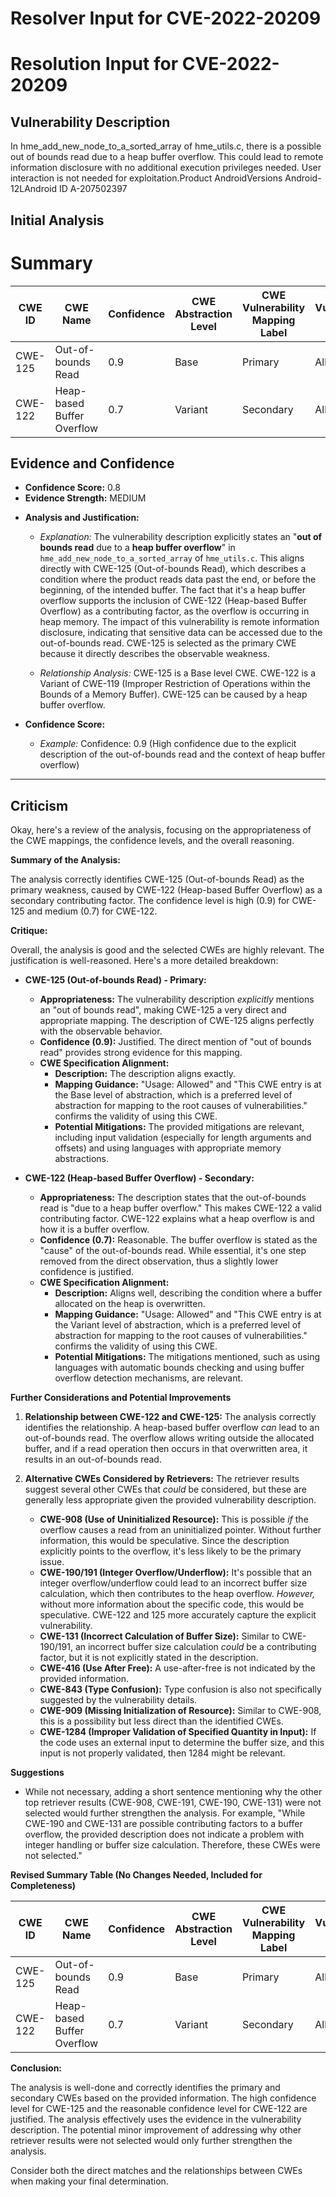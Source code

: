 # Resolver Input for CVE-2022-20209

# Resolution Input for CVE-2022-20209

## Vulnerability Description
In hme_add_new_node_to_a_sorted_array of hme_utils.c, there is a possible out of bounds read due to a heap buffer overflow. This could lead to remote information disclosure with no additional execution privileges needed. User interaction is not needed for exploitation.Product AndroidVersions Android-12LAndroid ID A-207502397

## Initial Analysis
# Summary
| CWE ID | CWE Name | Confidence | CWE Abstraction Level | CWE Vulnerability Mapping Label | CWE-Vulnerability Mapping Notes |
|---|---|---|---|---|---|
| CWE-125 | Out-of-bounds Read | 0.9 | Base | Primary | Allowed |
| CWE-122 | Heap-based Buffer Overflow | 0.7 | Variant | Secondary | Allowed |

## Evidence and Confidence

*   **Confidence Score:** 0.8
*   **Evidence Strength:** MEDIUM

- **Analysis and Justification:**  
  - *Explanation:* The vulnerability description explicitly states an "**out of bounds read** due to a **heap buffer overflow**" in `hme_add_new_node_to_a_sorted_array` of `hme_utils.c`. This aligns directly with CWE-125 (Out-of-bounds Read), which describes a condition where the product reads data past the end, or before the beginning, of the intended buffer. The fact that it's a heap buffer overflow supports the inclusion of CWE-122 (Heap-based Buffer Overflow) as a contributing factor, as the overflow is occurring in heap memory. The impact of this vulnerability is remote information disclosure, indicating that sensitive data can be accessed due to the out-of-bounds read. CWE-125 is selected as the primary CWE because it directly describes the observable weakness.

  - *Relationship Analysis:* CWE-125 is a Base level CWE. CWE-122 is a Variant of CWE-119 (Improper Restriction of Operations within the Bounds of a Memory Buffer). CWE-125 can be caused by a heap buffer overflow.

- **Confidence Score:**  
  - *Example:* Confidence: 0.9 (High confidence due to the explicit description of the out-of-bounds read and the context of heap buffer overflow)
---

## Criticism
Okay, here's a review of the analysis, focusing on the appropriateness of the CWE mappings, the confidence levels, and the overall reasoning.

**Summary of the Analysis:**

The analysis correctly identifies CWE-125 (Out-of-bounds Read) as the primary weakness, caused by CWE-122 (Heap-based Buffer Overflow) as a secondary contributing factor. The confidence level is high (0.9) for CWE-125 and medium (0.7) for CWE-122.

**Critique:**

Overall, the analysis is good and the selected CWEs are highly relevant. The justification is well-reasoned. Here's a more detailed breakdown:

*   **CWE-125 (Out-of-bounds Read) - Primary:**
    *   **Appropriateness:** The vulnerability description *explicitly* mentions an "out of bounds read", making CWE-125 a very direct and appropriate mapping.  The description of CWE-125 aligns perfectly with the observable behavior.
    *   **Confidence (0.9):** Justified.  The direct mention of "out of bounds read" provides strong evidence for this mapping.
    *   **CWE Specification Alignment:**
        *   **Description:** The description aligns exactly.
        *   **Mapping Guidance:**  "Usage: Allowed" and "This CWE entry is at the Base level of abstraction, which is a preferred level of abstraction for mapping to the root causes of vulnerabilities." confirms the validity of using this CWE.
        *   **Potential Mitigations:** The provided mitigations are relevant, including input validation (especially for length arguments and offsets) and using languages with appropriate memory abstractions.

*   **CWE-122 (Heap-based Buffer Overflow) - Secondary:**
    *   **Appropriateness:** The description states that the out-of-bounds read is "due to a heap buffer overflow." This makes CWE-122 a valid contributing factor. CWE-122 explains what a heap overflow is and how it is a buffer overflow.
    *   **Confidence (0.7):** Reasonable. The buffer overflow is stated as the "cause" of the out-of-bounds read. While essential, it's one step removed from the direct observation, thus a slightly lower confidence is justified.
    *   **CWE Specification Alignment:**
        *   **Description:** Aligns well, describing the condition where a buffer allocated on the heap is overwritten.
        *   **Mapping Guidance:** "Usage: Allowed" and "This CWE entry is at the Variant level of abstraction, which is a preferred level of abstraction for mapping to the root causes of vulnerabilities." confirms the validity of using this CWE.
        *   **Potential Mitigations:** The mitigations mentioned, such as using languages with automatic bounds checking and using buffer overflow detection mechanisms, are relevant.

**Further Considerations and Potential Improvements**

1.  **Relationship between CWE-122 and CWE-125:** The analysis correctly identifies the relationship. A heap-based buffer overflow *can* lead to an out-of-bounds read.  The overflow allows writing outside the allocated buffer, and if a read operation then occurs in that overwritten area, it results in an out-of-bounds read.

2.  **Alternative CWEs Considered by Retrievers:** The retriever results suggest several other CWEs that *could* be considered, but these are generally less appropriate given the provided vulnerability description.

    *   **CWE-908 (Use of Uninitialized Resource):** This is possible *if* the overflow causes a read from an uninitialized pointer. Without further information, this would be speculative. Since the description explicitly points to the overflow, it's less likely to be the primary issue.
    *   **CWE-190/191 (Integer Overflow/Underflow):** It's possible that an integer overflow/underflow could lead to an incorrect buffer size calculation, which then contributes to the heap overflow. *However,* without more information about the specific code, this would be speculative. CWE-122 and 125 more accurately capture the explicit vulnerability.
    *   **CWE-131 (Incorrect Calculation of Buffer Size):** Similar to CWE-190/191, an incorrect buffer size calculation *could* be a contributing factor, but it is not explicitly stated in the description.
    *   **CWE-416 (Use After Free):** A use-after-free is not indicated by the provided information.
    *   **CWE-843 (Type Confusion):** Type confusion is also not specifically suggested by the vulnerability details.
    *   **CWE-909 (Missing Initialization of Resource):** Similar to CWE-908, this is a possibility but less direct than the identified CWEs.
    *   **CWE-1284 (Improper Validation of Specified Quantity in Input):** If the code uses an external input to determine the buffer size, and this input is not properly validated, then 1284 might be relevant.

**Suggestions**

*   While not necessary, adding a short sentence mentioning why the other top retriever results (CWE-908, CWE-191, CWE-190, CWE-131) were not selected would further strengthen the analysis.  For example, "While CWE-190 and CWE-131 are possible contributing factors to a buffer overflow, the provided description does not indicate a problem with integer handling or buffer size calculation.  Therefore, these CWEs were not selected."

**Revised Summary Table (No Changes Needed, Included for Completeness)**

| CWE ID | CWE Name | Confidence | CWE Abstraction Level | CWE Vulnerability Mapping Label | CWE-Vulnerability Mapping Notes |
|---|---|---|---|---|---|
| CWE-125 | Out-of-bounds Read | 0.9 | Base | Primary | Allowed |
| CWE-122 | Heap-based Buffer Overflow | 0.7 | Variant | Secondary | Allowed |

**Conclusion:**

The analysis is well-done and correctly identifies the primary and secondary CWEs based on the provided information. The high confidence level for CWE-125 and the reasonable confidence level for CWE-122 are justified. The analysis effectively uses the evidence in the vulnerability description. The potential minor improvement of addressing why other retriever results were not selected would only further strengthen the analysis.

Consider both the direct matches and the relationships between CWEs
when making your final determination.
        